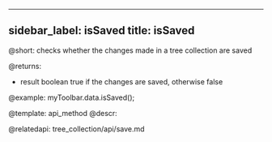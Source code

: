 
---
sidebar_label: isSaved
title: isSaved
---          

@short:
checks whether the changes made in a tree collection are saved


@returns:
- result		boolean				true if the changes are saved, otherwise false


@example:
myToolbar.data.isSaved();


@template:	api_method
@descr:

@relatedapi: tree_collection/api/save.md